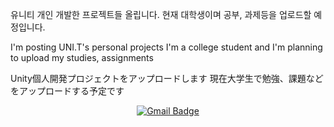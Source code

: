 유니티 개인 개발한 프로젝트들 올립니다. 현재 대학생이며 공부, 과제등을 업로드할 예정입니다.

I'm posting UNI.T's personal projects I'm a college student and I'm planning to upload my studies, assignments

Unity個人開発プロジェクトをアップロードします 現在大学生で勉強、課題などをアップロードする予定です

  <div align=center>
  
  [![Gmail Badge](https://img.shields.io/badge/Gmail-d14836?style=flat-square&logo=Gmail&logoColor=white&link=mailto:snugyun01@gmail.com)](mailto:snugyun01@gmail.com)
  
  </div>
